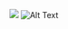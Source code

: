 ![](alexhill.io/img/codebank.gif)
![Alt Text](https://media.giphy.com/media/vFKqnCdLPNOKc/giphy.gif)
